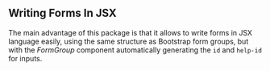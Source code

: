 ## Writing Forms In JSX

The main advantage of this package is that it allows to write forms in JSX language easily, using the same structure as Bootstrap form groups, but with the _FormGroup_ component automatically generating the `id` and `help-id` for inputs.

<Code src="example/ExampleForm.jsx"/>

<section-break />